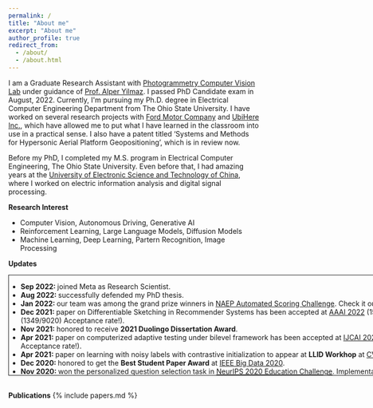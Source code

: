 ```yaml
---
permalink: /
title: "About me"
excerpt: "About me"
author_profile: true
redirect_from: 
  - /about/
  - /about.html
---
```

I am a Graduate Research Assistant with [Photogrammetry Computer Vision Lab](https://u.osu.edu/pcvlab/) under guidance of [Prof. Alper Yilmaz](https://ceg.osu.edu/people/yilmaz.15). I passed PhD Candidate exam in August, 2022. Currently, I'm pursuing my Ph.D. degree in Electrical Computer Engineering Department from The Ohio State University. I have worked on several research projects with [Ford Motor Company](https://www.ford.com/) and [UbiHere Inc.](https://ubihere.com/), which have allowed me to put what I have learned in the classroom into use in a practical sense. I also have a patent titled ‘Systems and Methods for Hypersonic Aerial Platform Geopositioning’, which is in review now.

Before my PhD, I completed my M.S. program in Electrical Computer Engineering, The Ohio State University. Even before that, I had amazing years at the [University of Electronic Science and Technology of China](https://en.uestc.edu.cn/), where I worked on electric information analysis and digital signal processing.

**Research Interest**
  * Computer Vision, Autonomous Driving, Generative AI
  * Reinforcement Learning, Large Language Models, Diffusion Models
  * Machine Learning, Deep Learning, Partern Recognition, Image Processing

**Updates**
<div class="posts-wrapper">
    <div class="post" style="width:800px;height:200px;border:1px solid;overflow:auto">
        <ul class="news">
            <li><strong>Sep 2022: </strong>joined Meta as Research Scientist.
            </li>
            <li><strong>Aug 2022: </strong>successfully defended my PhD thesis.
            </li>
            <li><strong>Jan 2022: </strong>our team was among the grand prize winners in  <a href="https://github.com/NAEP-AS-Challenge/info">NAEP Automated Scoring Challenge</a>. Check it out <a href="https://github.com/NAEP-AS-Challenge/info/blob/main/results.md">here</a>.
            </li>
            <li><strong>Dec 2021: </strong>paper on Differentiable Sketching in Recommender Systems has been accepted at <a href="https://aaai.org/Conferences/AAAI-22/">AAAI 2022</a> (15% (1349/9020) Acceptance rate!).
            </li>
            <li><strong>Nov 2021: </strong> honored to receive <strong> 2021 Duolingo Dissertation Award</strong>.
            </li>
            <li><strong>Apr 2021: </strong>paper on computerized adaptive testing under bilevel framework has been accepted at <a href="https://ijcai-21.org/">IJCAI 2021</a> (13.9% Acceptance rate!).
            </li>
            <li><strong>Apr 2021: </strong>paper on learning with noisy labels with contrastive initialization to appear at <strong>LLID Workhop</strong> at <a href="https://l2id.github.io/index.html">CVPR 2021</a>.
            </li>
            <li><strong>Dec 2020: </strong>honored to get the <strong>Best Student Paper Award</strong> at <a href="https://bigdataieee.org/BigData2020/">IEEE Big Data 2020</a>.
            </li>
            <li><strong>Nov 2020: </strong>won the personalized question selection task in  <a href="https://competitions.codalab.org/competitions/25449">NeurIPS 2020 Education Challenge</a>. Implementation is publicly <a href="https://github.com/arghosh/NeurIPSEducation2020">available</a>.
            </li>
            <li><strong>Nov 2020: </strong>paper on robust sample reweighting strategy without gold samples to appear at <a href="http://wacv2021.thecvf.com/home">WACV 2021</a>. Paper/codes will be released soon.
            </li>
            <li><strong>Nov 2020: </strong>paper on optimal career trajectory modeling to appear at <a href="https://bigdataieee.org/BigData2020/">IEEE Big Data 2020</a>. Paper/codes will be released soon.
            </li>
            <li><strong>Sep 2020: </strong>will be serving as Program committee member for <a href="https://aaai.org/Conferences/AAAI-21/">AAAI 2021</a> and <a href="http://wacv2021.thecvf.com/home">WACV 2021</a> .
            </li>
            <li><strong>Aug 2020: </strong>selected for <a href="https://www.kdd.org/kdd2020/">KDD 2020</a> Student Award!
            </li>
            <li><strong>May 2020: </strong>paper on knowledge tracing to appear at <a href="https://www.kdd.org/kdd2020/">KDD 2020</a>. Paper/codes/data will be released soon.
            </li>
            <li><strong>Mar 2020: </strong>selected for <a href="https://www.siam.org/conferences/cm/lodging-and-support/travel-support/sdm20-travel-support">SIAM SDM Student Travel Award</a>.
            </li>
            <li><strong>Dec 2019: </strong>paper on <a href="https://arxiv.org/pdf/2004.00100">optimal bidding strategy</a> to appear at SIAM SDM 2020.
            </li>
            <!-- <li><strong>Jun 2019: </strong>paper on <a href="https://arxiv.org/pdf/2001.06587">bid landscape forecasting</a> to appear at ECML-PKDD 2019.
            </li> -->
            <li><strong>May 2019: </strong>paper on <a href="https://pdfs.semanticscholar.org/cdbe/99c87f0e94e363acba70b015360ec7d63521.pdf">point processes</a> to appear at ICML Time series workshop 2019.
            </li>
            <li><strong>May 2019: </strong> will be joining Adobe Research, San Jose for internship (again).
            </li>
            <li><strong>Sep 2018: </strong> had a great summer at Adobe Research, San Jose.
            </li>
            <li><strong>Aug 2017: </strong> last day at Microsoft!
            </li>
            <li><strong>Jul 2017: </strong> will be joining UMass Amherst for PhD in Computer Science.
            </li>
            <li><strong>Feb 2017: </strong>paper on <a href="http://www.aaai.org/ocs/index.php/AAAI/AAAI17/paper/download/14759/14355">robust loss functions for deep networks</a> to appear at AAAI 2017.
            </li>
            <!-- <li><strong>Jan 2017: </strong>paper on <a href="https://arxiv.org/pdf/1605.06296.pdf">robustness of decision trees</a> to appear at PAKDD 2017.
            </li> -->
        </ul>
    </div>
</div>
<br/>

**Publications**
{% include papers.md %}
